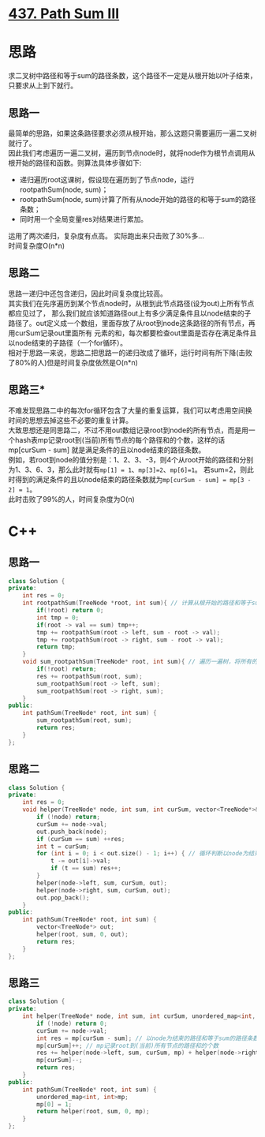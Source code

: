 # [437. Path Sum III](https://leetcode.com/problems/path-sum-iii/description/)
# 思路
求二叉树中路径和等于sum的路径条数，这个路径不一定是从根开始以叶子结束，只要求从上到下就行。
## 思路一
最简单的思路，如果这条路径要求必须从根开始，那么这题只需要遍历一遍二叉树就行了。  
因此我们考虑遍历一遍二叉树，遍历到节点node时，就将node作为根节点调用从根开始的路径和函数。则算法具体步骤如下:
* 递归遍历root这课树，假设现在遍历到了节点node，运行rootpathSum(node, sum)；
* rootpathSum(node, sum)计算了所有从node开始的路径的和等于sum的路径条数；
* 同时用一个全局变量res对结果进行累加。

运用了两次递归，复杂度有点高。
实际跑出来只击败了30%多...    
时间复杂度O(n*n)

## 思路二
思路一递归中还包含递归，因此时间复杂度比较高。  
其实我们在先序遍历到某个节点node时，从根到此节点路径(设为out)上所有节点都应见过了，
那么我们就应该知道路径out上有多少满足条件且以node结束的子路径了。out定义成一个数组，里面存放了从root到node这条路径的所有节点，再用curSum记录out里面所有
元素的和，每次都要检查out里面是否存在满足条件且以node结束的子路径（一个for循环）。   
相对于思路一来说，思路二把思路一的递归改成了循环，运行时间有所下降(击败了80%的人)但是时间复杂度依然是O(n*n)

## 思路三*
不难发现思路二中的每次for循环包含了大量的重复运算，我们可以考虑用空间换时间的思想去掉这些不必要的重复计算。   
大致思想还是同思路二，不过不用out数组记录root到node的所有节点，而是用一个hash表mp记录root到(当前)所有节点的每个路径和的个数，这样的话mp[curSum - sum]
就是满足条件的且以node结束的路径条数。    
例如，若root到node的值分别是：1、2、3、-3，则4个从root开始的路径和分别为1、3、6、3，那么此时就有`mp[1] = 1`、`mp[3]=2`、`mp[6]=1`。
若sum=2，则此时得到的满足条件的且以node结束的路径条数就为`mp[curSum - sum] = mp[3 - 2] = 1`。    
此时击败了99%的人，时间复杂度为O(n)

# C++
## 思路一
``` C++
class Solution {
private:
    int res = 0;
    int rootpathSum(TreeNode *root, int sum){ // 计算从根开始的路径和等于sum的路径条数
        if(!root) return 0;
        int tmp = 0;
        if(root -> val == sum) tmp++;
        tmp += rootpathSum(root -> left, sum - root -> val);
        tmp += rootpathSum(root -> right, sum - root -> val);
        return tmp;
    }
    void sum_rootpathSum(TreeNode* root, int sum){ // 遍历一遍树，将所有的rootpathSum相加
        if(!root) return;
        res += rootpathSum(root, sum);
        sum_rootpathSum(root -> left, sum);
        sum_rootpathSum(root -> right, sum);
    }
public:
    int pathSum(TreeNode* root, int sum) {
        sum_rootpathSum(root, sum);
        return res;
    }
};
```
## 思路二
``` C++
class Solution {
private:
    int res = 0;
    void helper(TreeNode* node, int sum, int curSum, vector<TreeNode*>& out) {
        if (!node) return;
        curSum += node->val;
        out.push_back(node);
        if (curSum == sum) ++res;
        int t = curSum;
        for (int i = 0; i < out.size() - 1; i++) { // 循环判断以node为结束的子路径中是否有满足条件的
            t -= out[i]->val;
            if (t == sum) res++;
        }
        helper(node->left, sum, curSum, out);
        helper(node->right, sum, curSum, out);
        out.pop_back();
    }
public:
    int pathSum(TreeNode* root, int sum) {
        vector<TreeNode*> out;
        helper(root, sum, 0, out);
        return res;
    }
};
```
## 思路三
``` C++
class Solution {
private:
    int helper(TreeNode* node, int sum, int curSum, unordered_map<int, int>& mp) {
        if (!node) return 0;
        curSum += node->val;
        int res = mp[curSum - sum]; // 以node为结束的路径和等于sum的路径条数
        mp[curSum]++; // mp记录root到(当前)所有节点的路径和的个数
        res += helper(node->left, sum, curSum, mp) + helper(node->right, sum, curSum, mp);
        mp[curSum]--;
        return res;
    }
public:
    int pathSum(TreeNode* root, int sum) {
        unordered_map<int, int>mp;
        mp[0] = 1; 
        return helper(root, sum, 0, mp);
    }
};
```

